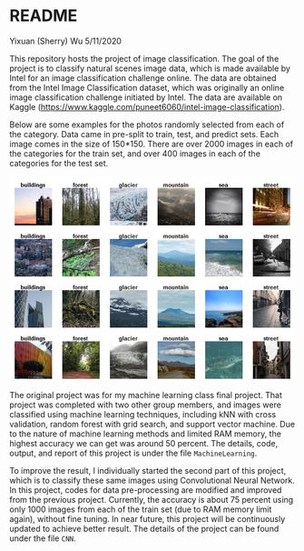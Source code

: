 README
================
Yixuan (Sherry) Wu
5/11/2020

This repository hosts the project of image classification. The goal of
the project is to classify natural scenes image data, which is made
available by Intel for an image classification challenge online. The
data are obtained from the Intel Image Classification dataset, which was
originally an online image classification challenge initiated by Intel.
The data are available on Kaggle
(<https://www.kaggle.com/puneet6060/intel-image-classification>).

Below are some examples for the photos randomly selected from each of
the category. Data came in pre-split to train, test, and predict sets.
Each image comes in the size of 150\*150. There are over 2000 images in
each of the categories for the train set, and over 400 images in each of
the categories for the test set.

![](README_files/figure-gfm/unnamed-chunk-1-1.png)<!-- -->

The original project was for my machine learning class final project.
That project was completed with two other group members, and images were
classified using machine learning techniques, including kNN with cross
validation, random forest with grid search, and support vector machine.
Due to the nature of machine learning methods and limited RAM memory,
the highest accuracy we can get was around 50 percent. The details,
code, output, and report of this project is under the file
`MachineLearning`.

To improve the result, I individually started the second part of this
project, which is to classify these same images using Convolutional
Neural Network. In this project, codes for data pre-processing are
modified and improved from the previous project. Currently, the accuracy
is about 75 percent using only 1000 images from each of the train set
(due to RAM memory limit again), without fine tuning. In near future,
this project will be continuously updated to achieve better result. The
details of the project can be found under the file `CNN`.
